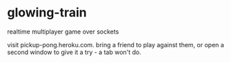 # glowing-train
realtime multiplayer game over sockets


visit pickup-pong.heroku.com. bring a friend to play against them, or open a second window to give it a try - a tab won't do.
